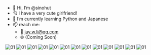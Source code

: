 - 👋 Hi, I’m @sinohut
- 💘 I have a very cute girlfriend!
- 🌱 I’m currently learning Python and Japanese
- 📫 reach me:
	- 📧 jay.w.li@qq.com
	- 🌐 (Coming Soon)

![01](https://user-images.githubusercontent.com/49137281/144226329-c35d8ab2-e6cf-4e1f-bbd9-eb2feb915f9b.gif)
![01](https://user-images.githubusercontent.com/49137281/144226360-6524fa01-562a-4165-a4cd-24bfc0d3938b.gif)
![01](https://user-images.githubusercontent.com/49137281/144226370-36588e5d-a874-44d8-b3a3-5193e206a078.gif)
![01](https://user-images.githubusercontent.com/49137281/144226375-8a366930-c7ce-4b18-907f-acf96074598b.gif)
![01](https://user-images.githubusercontent.com/49137281/144226396-3696ea38-c0c8-4550-9937-34794a9185bd.gif)
![01](https://user-images.githubusercontent.com/49137281/144226347-293c611a-64e5-4c4e-87e3-74310619bbad.gif)
![01](https://user-images.githubusercontent.com/49137281/144226424-0f620f7e-812f-4d65-a686-4e620892bfde.gif)
![01](https://user-images.githubusercontent.com/49137281/144226433-519ce2bf-8713-4263-9c2d-0d97983274f8.gif)
![01](https://user-images.githubusercontent.com/49137281/144226435-795564ae-7519-42c9-9588-4f12f86c663d.gif)
![01](https://user-images.githubusercontent.com/49137281/144226443-bd422f3f-7257-4775-b89b-770378c2e42b.gif)
![01](https://user-images.githubusercontent.com/49137281/144226417-83653751-f198-4b49-ac89-452a0171e98a.gif)
![01](https://user-images.githubusercontent.com/49137281/144226477-25dc5891-e306-4041-bd2b-e326102dda5d.gif)
![01](https://user-images.githubusercontent.com/49137281/144226471-4c17e242-756e-41e9-b09f-27a971ed171f.gif)







<!---
sinohut/sinohut is a ✨ special ✨ repository because its `README.md` (this file) appears on your GitHub profile.
You can click the Preview link to take a look at your changes.
--->
